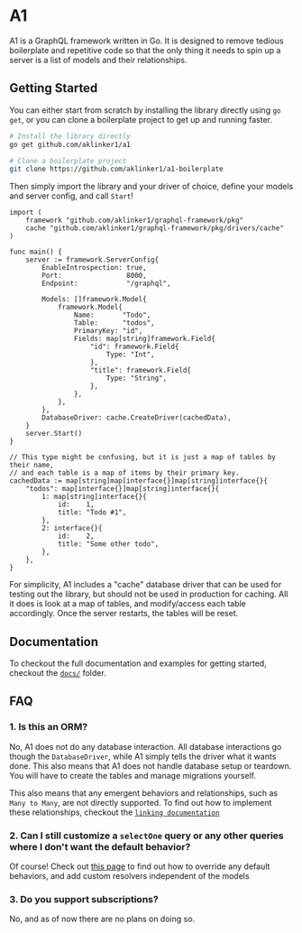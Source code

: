 # A1

A1 is a GraphQL framework written in Go. It is designed to remove tedious boilerplate and repetitive code so that the only thing it needs to spin up a server is a list of models and their relationships.

## Getting Started

You can either start from scratch by installing the library directly using `go get`, or you can clone a boilerplate project to get up and running faster.

```bash
# Install the library directly
go get github.com/aklinker1/a1

# Clone a boilerplate project
git clone https://github.com/aklinker1/a1-boilerplate
```

Then simply import the library and your driver of choice, define your models and server config, and call `Start`!

```golang
import (
    framework "github.com/aklinker1/graphql-framework/pkg"
    cache "github.com/aklinker1/graphql-framework/pkg/drivers/cache"
)

func main() {
    server := framework.ServerConfig{
        EnableIntrospection: true,
        Port:                8000,
        Endpoint:            "/graphql",

        Models: []framework.Model{
            framework.Model{
                Name:       "Todo",
                Table:      "todos",
                PrimaryKey: "id",
                Fields: map[string]framework.Field{
                    "id": framework.Field{
                        Type: "Int",
                    },
                    "title": framework.Field{
                        Type: "String",
                    },
                },
            },
        },
        DatabaseDriver: cache.CreateDriver(cachedData),
    }
    server.Start()
}

// This type might be confusing, but it is just a map of tables by their name,
// and each table is a map of items by their primary key.
cachedData := map[string]map[interface{}]map[string]interface{}{
    "todos": map[interface{}]map[string]interface{}{
        1: map[string]interface{}{
            id:    1,
            title: "Todo #1",
        },
        2: interface{}{
            id:    2,
            title: "Some other todo",
        },
    },
}
```

For simplicity, A1 includes a "cache" database driver that can be used for testing out the library, but should not be used in production for caching. All it does is look at a map of tables, and modify/access each table accordingly. Once the server restarts, the tables will be reset.

## Documentation

To checkout the full documentation and examples for getting started, checkout the [`docs/`](https://github.com/aklinker1/a1/tree/master/docs) folder.

## FAQ

### 1. Is this an ORM?

No, A1 does not do any database interaction. All database interactions go though the `DatabaseDriver`, while A1 simply tells the driver what it wants done. This also means that A1 does not handle database setup or teardown. You will have to create the tables and manage migrations yourself.

This also means that any emergent behaviors and relationships, such as `Many to Many`, are not directly supported. To find out how to implement these relationships, checkout the [`linking documentation`](https://github.com/aklinker1/a1/tree/master/docs/linking.md)

### 2. Can I still customize a `selectOne` query or any other queries where I don't want the default behavior?

Of course! Check out [this page](https://github.com/aklinker1/a1/tree/master/docs/extending_behavior.md) to find out how to override any default behaviors, and add custom resolvers independent of the models

### 3. Do you support subscriptions?

No, and as of now there are no plans on doing so.
